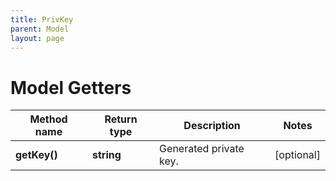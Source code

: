 ```yaml
---
title: PrivKey
parent: Model
layout: page
---
```


# Model Getters

Method name | Return type | Description | Notes
------------ | ------------- | ------------- | -------------
**getKey()** | **string** | Generated private key. | [optional]

